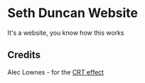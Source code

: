 # Seth Duncan Website

It's a website, you know how this works

## Credits

Alec Lownes - for the [CRT effect](http://aleclownes.com/2017/02/01/crt-display.html)